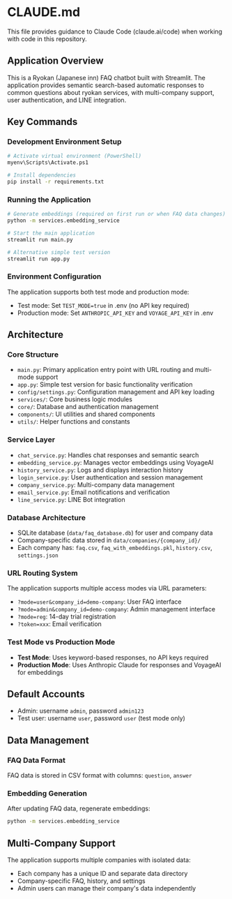 # CLAUDE.md

This file provides guidance to Claude Code (claude.ai/code) when working with code in this repository.

## Application Overview

This is a Ryokan (Japanese inn) FAQ chatbot built with Streamlit. 
The application provides semantic search-based automatic responses to common questions about ryokan services, with multi-company support, user authentication, and LINE integration.

## Key Commands

### Development Environment Setup
```bash
# Activate virtual environment (PowerShell)
myenv\Scripts\Activate.ps1

# Install dependencies
pip install -r requirements.txt
```

### Running the Application
```bash
# Generate embeddings (required on first run or when FAQ data changes)
python -m services.embedding_service

# Start the main application
streamlit run main.py

# Alternative simple test version
streamlit run app.py
```

### Environment Configuration
The application supports both test mode and production mode:
- Test mode: Set `TEST_MODE=true` in .env (no API key required)
- Production mode: Set `ANTHROPIC_API_KEY` and `VOYAGE_API_KEY` in .env

## Architecture

### Core Structure
- `main.py`: Primary application entry point with URL routing and multi-mode support
- `app.py`: Simple test version for basic functionality verification
- `config/settings.py`: Configuration management and API key loading
- `services/`: Core business logic modules
- `core/`: Database and authentication management
- `components/`: UI utilities and shared components
- `utils/`: Helper functions and constants

### Service Layer
- `chat_service.py`: Handles chat responses and semantic search
- `embedding_service.py`: Manages vector embeddings using VoyageAI
- `history_service.py`: Logs and displays interaction history
- `login_service.py`: User authentication and session management
- `company_service.py`: Multi-company data management
- `email_service.py`: Email notifications and verification
- `line_service.py`: LINE Bot integration

### Database Architecture
- SQLite database (`data/faq_database.db`) for user and company data
- Company-specific data stored in `data/companies/{company_id}/`
- Each company has: `faq.csv`, `faq_with_embeddings.pkl`, `history.csv`, `settings.json`

### URL Routing System
The application supports multiple access modes via URL parameters:
- `?mode=user&company_id=demo-company`: User FAQ interface
- `?mode=admin&company_id=demo-company`: Admin management interface
- `?mode=reg`: 14-day trial registration
- `?token=xxx`: Email verification

### Test Mode vs Production Mode
- **Test Mode**: Uses keyword-based responses, no API keys required
- **Production Mode**: Uses Anthropic Claude for responses and VoyageAI for embeddings

## Default Accounts
- Admin: username `admin`, password `admin123`
- Test user: username `user`, password `user` (test mode only)

## Data Management

### FAQ Data Format
FAQ data is stored in CSV format with columns: `question`, `answer`

### Embedding Generation
After updating FAQ data, regenerate embeddings:
```bash
python -m services.embedding_service
```

## Multi-Company Support
The application supports multiple companies with isolated data:
- Each company has a unique ID and separate data directory
- Company-specific FAQ, history, and settings
- Admin users can manage their company's data independently